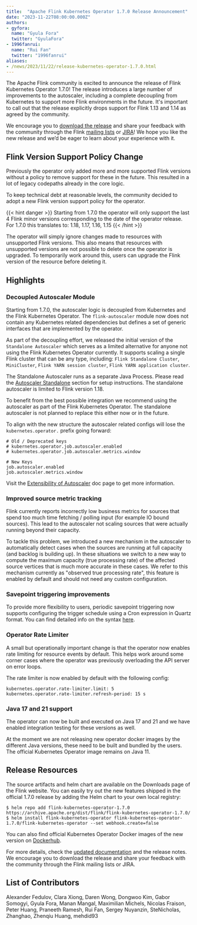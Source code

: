 ```yaml
---
title:  "Apache Flink Kubernetes Operator 1.7.0 Release Announcement"
date: "2023-11-22T08:00:00.000Z"
authors:
- gyfora:
  name: "Gyula Fora"
  twitter: "GyulaFora"
- 1996fanrui:
  name: "Rui Fan"
  twitter: "1996fanrui"
aliases:
- /news/2023/11/22/release-kubernetes-operator-1.7.0.html
---
```


The Apache Flink community is excited to announce the release of Flink Kubernetes Operator 1.7.0! The release introduces a large number of improvements to the autoscaler, including a complete decoupling from Kubernetes to support more Flink environments in the future. It's important to call out that the release explicitly drops support for Flink 1.13 and 1.14 as agreed by the community.

We encourage you to [download the release](https://flink.apache.org/downloads.html) and share your feedback with the community through the Flink [mailing lists](https://flink.apache.org/community.html#mailing-lists) or [JIRA](https://issues.apache.org/jira/browse/flink)! We hope you like the new release and we’d be eager to learn about your experience with it.

## Flink Version Support Policy Change

Previously the operator only added more and more supported Flink versions without a policy to remove support for these in the future. This resulted in a lot of legacy codepaths already in the core logic.

To keep technical debt at reasonable levels, the community decided to adopt a new Flink version support policy for the operator.

{{< hint danger >}}
Starting from 1.7.0 the operator will only support the last 4 Flink minor versions corresponding to the date of the operator release.
For 1.7.0 this translates to: 1.18, 1.17, 1.16, 1.15
{{< /hint >}}

The operator will simply ignore changes made to resources with unsupported Flink versions. This also means that resources with unsupported versions are not possible to delete once the operator is upgraded. To temporarily work around this, users can upgrade the Flink version of the resource before deleting it.

## Highlights

### Decoupled Autoscaler Module

Starting from 1.7.0, the autoscaler logic is decoupled from Kubernetes and the Flink Kubernetes Operator.
The `flink-autoscaler` module now does not contain any Kubernetes related dependencies but defines a set of generic interfaces that are implemented by the operator.

As part of the decoupling effort, we released the initial version of the `Standalone Autoscaler` which serves as a limited alternative for anyone not using the Flink Kubernetes Operator currently. It supports scaling a single Flink cluster that can be any type, including: `Flink Standalone Cluster`, `MiniCluster`, `Flink YARN session cluster`, `Flink YARN application cluster`.

The Standalone Autoscaler runs as a separate Java Process. Please read the [Autoscaler Standalone](https://nightlies.apache.org/flink/flink-kubernetes-operator-docs-release-1.7/docs/custom-resource/autoscaler/#autoscaler-standalone) section for setup instructions. The standalone autoscaler is limited to Flink version 1.18.

To benefit from the best possible integration we recommend using the autoscaler as part of the Flink Kubernetes Operator. The standalone autoscaler is not planned to replace this either now or in the future.

To align with the new structure the autoscaler related configs will lose the `kubernetes.operator.` prefix going forward:

```
# Old / Deprecated keys
# kubernetes.operator.job.autoscaler.enabled
# kubernetes.operator.job.autoscaler.metrics.window

# New Keys
job.autoscaler.enabled
job.autoscaler.metrics.window
```

Visit the [Extensibility of Autoscaler](https://nightlies.apache.org/flink/flink-kubernetes-operator-docs-release-1.7/docs/custom-resource/autoscaler/#extensibility-of-autoscaler) doc page to get more information.

### Improved source metric tracking

Flink currently reports incorrectly low business metrics for sources that spend too much time fetching / polling input (for example IO bound sources).
This lead to the autoscaler not scaling sources that were actually running beyond their capacity.

To tackle this problem, we introduced a new mechanism in the autoscaler to automatically detect cases when the sources are running at full capacity (and backlog is building up). In these situations we switch to a new way to compute the maximum capacity (true processing rate) of the affected source vertices that is much more accurate in these cases. We refer to this mechanism currently as "observed true processing rate", this feature is enabled by default and should not need any custom configuration.

### Savepoint triggering improvements

To provide more flexibility to users, periodic savepoint triggering now supports configuring the trigger schedule using a Cron expression in Quartz format. You can find detailed info on the syntax [here](http://www.quartz-scheduler.org/documentation/quartz-2.3.0/tutorials/crontrigger.html).

### Operator Rate Limiter

A small but operationally important change is that the operator now enables rate limiting for resource events by default. This helps work around some corner cases where the operator was previously overloading the API server on error loops.

The rate limiter is now enabled by default with the following config:

```
kubernetes.operator.rate-limiter.limit: 5
kubernetes.operator.rate-limiter.refresh-period: 15 s
```

### Java 17 and 21 support

The operator can now be built and executed on Java 17 and 21 and we have enabled integration testing for these versions as well.

At the moment we are not releasing new operator docker images by the different Java versions, these need to be built and bundled by the users.
The official Kubernetes Operator image remains on Java 11.

## Release Resources

The source artifacts and helm chart are available on the Downloads page of the Flink website. You can easily try out the new features shipped in the official 1.7.0 release by adding the Helm chart to your own local registry:

```
$ helm repo add flink-kubernetes-operator-1.7.0 https://archive.apache.org/dist/flink/flink-kubernetes-operator-1.7.0/
$ helm install flink-kubernetes-operator flink-kubernetes-operator-1.7.0/flink-kubernetes-operator --set webhook.create=false
```

You can also find official Kubernetes Operator Docker images of the new version on [Dockerhub](https://hub.docker.com/r/apache/flink-kubernetes-operator).

For more details, check the [updated documentation](https://nightlies.apache.org/flink/flink-kubernetes-operator-docs-release-1.7/) and the release notes. We encourage you to download the release and share your feedback with the community through the Flink mailing lists or JIRA.

## List of Contributors

Alexander Fedulov, Clara Xiong, Daren Wong, Dongwoo Kim, Gabor Somogyi, Gyula Fora, Manan Mangal, Maximilian Michels, Nicolas Fraison, Peter Huang, Praneeth Ramesh, Rui Fan, Sergey Nuyanzin, SteNicholas, Zhanghao, Zhenqiu Huang, mehdid93
